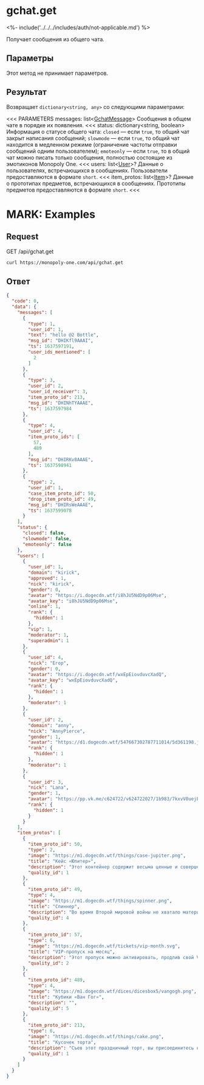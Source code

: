 
# gchat.get

<%- include('../../../includes/auth/not-applicable.md') %>

Получает сообщения из общего чата.

## Параметры

Этот метод не принимает параметров.

## Результат

Возвращает `dictionary<string, any>` со следующими параметрами:

<<< PARAMETERS
messages: list<[GchatMessage](/objects/GchatMessage)>
Сообщения в общем чате в порядке их появления.
<<<
status: dictionary<string, boolean>
Информация о статусе общего чата:
`closed` — если `true`, то общий чат закрыт написания сообщений;
`slowmode` — если `true`, то общий чат находится в медленном режиме (ограничение частоты отправки сообщений одним пользователем);
`emoteonly` — если `true`, то в общий чат можно писать только сообщения, полностью состоящие из эмотиконов Monopoly One.
<<<
users: list<[User](/objects/User)>?
Данные о пользователях, встречающихся в сообщениях.
Пользователи предоставляются в формате `short`.
<<<
item_protos: list<[Item](/objects/Item)>?
Данные о прототипах предметов, встречающихся в сообщениях.
Прототипы предметов предоставляются в формате `short`.
<<<

# MARK: Examples

## Request

GET /api/gchat.get

```bash
curl https://monopoly-one.com/api/gchat.get
```

## Ответ

```json
{
  "code": 0,
  "data": {
    "messages": [
      {
        "type": 1,
        "user_id": 1,
        "text": "hello @2 Bottle",
        "msg_id": "DHIKfl9AAAI",
        "ts": 1637597191,
        "user_ids_mentioned": [
          2
        ]
      },
      {
        "type": 3,
        "user_id": 2,
        "user_id_receiver": 3,
        "item_proto_id": 213,
        "msg_id": "DHINhTYAAAE",
        "ts": 1637597984
      },
      {
        "type": 4,
        "user_id": 4,
        "item_proto_ids": [
          57,
          489
        ],
        "msg_id": "DHIRKv8AAAE",
        "ts": 1637598941
      },
      {
        "type": 2,
        "user_id": 1,
        "case_item_proto_id": 50,
        "drop_item_proto_id": 49,
        "msg_id": "DHIRsWeAAAE",
        "ts": 1637599078
      }
    ],
    "status": {
      "closed": false,
      "slowmode": false,
      "emoteonly": false
    },
    "users": [
      {
        "user_id": 1,
        "domain": "kirick",
        "approved": 1,
        "nick": "kirick",
        "gender": 0,
        "avatar": "https://i.dogecdn.wtf/i8hJU5NdD9p06Mse",
        "avatar_key": "i8hJU5NdD9p06Mse",
        "online": 1,
        "rank": {
          "hidden": 1
        },
        "vip": 1,
        "moderator": 1,
        "superadmin": 1
      },
      {
        "user_id": 4,
        "nick": "Егор",
        "gender": 0,
        "avatar": "https://i.dogecdn.wtf/wxEpEiovduvcXadQ",
        "avatar_key": "wxEpEiovduvcXadQ",
        "rank": {
          "hidden": 1
        },
        "moderator": 1
      },
      {
        "user_id": 2,
        "domain": "anny",
        "nick": "AnnyPierce",
        "gender": 1,
        "avatar": "https://d1.dogecdn.wtf/547667302787711014/5d361198.jpg",
        "rank": {
          "hidden": 1
        },
        "moderator": 1
      },
      {
        "user_id": 3,
        "nick": "Lana",
        "gender": 1,
        "avatar": "https://pp.vk.me/c624722/v624722027/1b983/7kxvV0uejEI.jpg",
        "rank": {
          "hidden": 1
        }
      }
    ],
    "item_protos": [
      {
        "item_proto_id": 50,
        "type": 2,
        "image": "https://m1.dogecdn.wtf/things/case-jupiter.png",
        "title": "Кейс «Юпитер»",
        "description": "Этот контейнер содержит весьма ценные и совершенно новые карточки, а так же очень редкий Спиннер.",
        "quality_id": 1
      },
      {
        "item_proto_id": 49,
        "type": 4,
        "image": "https://m1.dogecdn.wtf/things/spinner.png",
        "title": "Спиннер",
        "description": "Во время Второй мировой войны не хватало материалов, чтобы сделать кубики для коробочной версии «Монополии», поэтому вместо кубиков решили использовать такой спиннер.",
        "quality_id": 4
      },
      {
        "item_proto_id": 57,
        "type": 6,
        "image": "https://m1.dogecdn.wtf/tickets/vip-month.svg",
        "title": "VIP-пропуск на месяц",
        "description": "Этот пропуск можно активировать, продлив свой VIP-статус на один месяц.\nVIP-статус даёт вам расширенные настройки при создании игры, а так же увеличивает шанс на выпадение предметов после игры.",
        "quality_id": 2
      },
      {
        "item_proto_id": 489,
        "type": 4,
        "image": "https://m1.dogecdn.wtf/dices/dicesbox5/vangogh.png",
        "title": "Кубики «Ван Гог»",
        "description": "",
        "quality_id": 5
      },
      {
        "item_proto_id": 213,
        "type": 6,
        "image": "https://m1.dogecdn.wtf/things/cake.png",
        "title": "Кусочек торта",
        "description": "Съев этот праздничный торт, вы присоединитесь к празднику и получите в подарок особый значок, VIP на три дня, а так же новый Королевский кейс и ключ к нему.\nВыпуск 2015 года. Срок годности не ограничен.",
        "quality_id": 1
      }
    ]
  }
}
```
